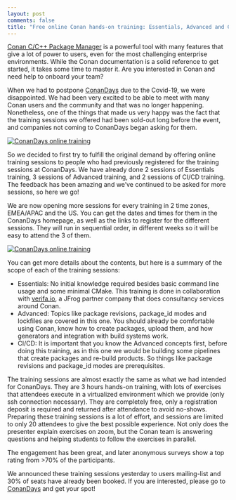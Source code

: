 ```yaml
---
layout: post 
comments: false 
title: "Free online Conan hands-on training: Essentials, Advanced and CI/CD"
---
```


[Conan C/C++ Package Manager](https://conan.io) is a powerful tool with many features that give a lot of power to users, even for the most challenging enterprise environments. While the Conan documentation is a solid reference to get started, it takes some time to master it. Are you interested in Conan and need help to onboard your team?

When we had to postpone [ConanDays](https://conandays.conan.io/) due to the Covid-19, we were disappointed. We had been  very excited to be able to meet with many Conan users and the community and that was no longer happening. Nonetheless, one of the things that made us very happy was the fact that the training sessions we offered had been sold-out long before the event, and companies not coming to ConanDays began asking for them.

<p class="centered">
    <a href="https://conandays.conan.io/"><img src="{{ site.url }}/assets/post_images/2020-05-06/conan-training-banner.png" align="center" alt="ConanDays online training"/></a>
</p>

So we decided to first try to fulfill the original demand by offering online training sessions to people who had previously registered for the training sessions at ConanDays. We have already done 2 sessions of Essentials training, 3 sessions of Advanced training, and 2 sessions of CI/CD training. The feedback has been amazing and we’ve continued to be asked for more sessions, so here we go!

We are now opening more sessions for every training in 2 time zones, EMEA/APAC and the US. You can get the dates and times for them in the ConanDays homepage, as well as the links to register for the different sessions. They will run in sequential order, in different weeks so it will be easy to attend the 3 of them.

<p class="centered">
    <a href="https://conandays.conan.io/"><img src="{{ site.url }}/assets/post_images/2020-05-06/conan-training-classes.png" align="center" alt="ConanDays online training"/></a>
</p>

You can get more details about the contents, but here is a summary of the scope of each of the training sessions:
- Essentials: No initial knowledge required besides basic command line usage and some minimal CMake. This training is done in collaboration with [verifa.io](https://verifa.io/), a JFrog partner company that does consultancy services around Conan.
- Advanced: Topics like package revisions, package_id modes and lockfiles are covered in this one. You should already be comfortable using Conan, know how to create packages, upload them, and how generators and integration with build systems work.
- CI/CD: It is important that you know the Advanced concepts first, before doing this training, as in this one we would be building some pipelines that create packages and re-build products. So things like package revisions and package_id modes are prerequisites.

The training sessions are almost exactly the same as what we had intended for ConanDays. They are 3 hours hands-on training, with lots of exercises that attendees execute in a virtualized environment which we provide (only ssh connection necessary). They are completely free, only a registration deposit is required and returned after attendance to avoid no-shows. Preparing these training sessions is a lot of effort, and sessions are limited to only 20 attendees to give the best possible experience.  Not only does the presenter explain exercises on zoom, but the Conan team is answering questions and helping students to follow the exercises in parallel. 

The engagement has been great, and later anonymous surveys show a top rating from >70% of the participants.

We announced these training sessions yesterday to users mailing-list and 30% of seats have already been booked. If you are interested, please go to [ConanDays](https://conandays.conan.io/) and get your spot!

